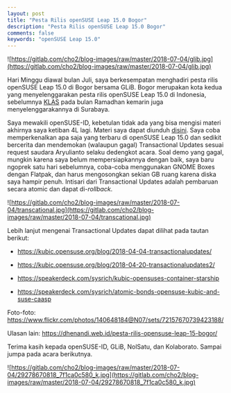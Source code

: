 ```yaml
---
layout: post
title: "Pesta Rilis openSUSE Leap 15.0 Bogor"
description: "Pesta Rilis openSUSE Leap 15.0 Bogor"
comments: false
keywords: "openSUSE Leap 15.0"
---
```


![https://gitlab.com/cho2/blog-images/raw/master/2018-07-04/glib.jpg](https://gitlab.com/cho2/blog-images/raw/master/2018-07-04/glib.jpg)

Hari Minggu diawal bulan Juli, saya berkesempatan menghadiri pesta rilis openSUSE Leap 15.0 di Bogor bersama GLiB. Bogor merupakan kota kedua yang menyelenggarakan pesta rilis openSUSE Leap 15.0 di Indonesia, sebelumnya [KLAS](https://klas.or.id/index.php/2018/06/13/selayang-pandang-pesta-rilis-opensuse-leap-15-dan-lokakarya-docker/) pada bulan Ramadhan kemarin juga menyelenggarakannya di Surabaya. 

Saya mewakili openSUSE-ID, kebetulan tidak ada yang bisa mengisi materi akhirnya saya ketiban 4L lagi.  Materi saya dapat diunduh [disini](https://github.com/cho2/slides/blob/master/openSUSE-Leap-15.0-release-party-2018/leap-15.0-kolaborato.pdf). Saya coba memperkenalkan apa saja yang terbaru di openSUSE Leap 15.0 dan sedikit bercerita dan mendemokan (walaupun gagal) Transactional Updates sesuai request saudara Aryulianto selaku dedengkot acara. Soal demo yang gagal, mungkin karena saya belum mempersiapkannya dengan baik, saya baru ngoprek satu hari sebelumnya, coba-coba menggunakan GNOME Boxes dengan Flatpak, dan harus mengosongkan sekian GB ruang karena diska saya hampir penuh. Intisari dari Transactional Updates adalah pembaruan secara atomic dan dapat di-*rollback*. 

![https://gitlab.com/cho2/blog-images/raw/master/2018-07-04/transcational.jpg](https://gitlab.com/cho2/blog-images/raw/master/2018-07-04/transcational.jpg)


Lebih lanjut mengenai Transactional Updates dapat dilihat pada tautan berikut:

* https://kubic.opensuse.org/blog/2018-04-04-transactionalupdates/

* https://kubic.opensuse.org/blog/2018-04-20-transactionalupdates2/

* https://speakerdeck.com/sysrich/kubic-opensuses-container-starship

* https://speakerdeck.com/sysrich/atomic-bonds-opensuse-kubic-and-suse-caasp

Foto-foto: https://www.flickr.com/photos/140648184@N07/sets/72157670739423188/

Ulasan lain: https://dhenandi.web.id/pesta-rilis-opensuse-leap-15-bogor/

Terima kasih kepada openSUSE-ID, GLiB, NolSatu, dan Kolaborato.
Sampai jumpa pada acara berikutnya.

![https://gitlab.com/cho2/blog-images/raw/master/2018-07-04/29278670818_7f1ca0c580_k.jpg](https://gitlab.com/cho2/blog-images/raw/master/2018-07-04/29278670818_7f1ca0c580_k.jpg)

